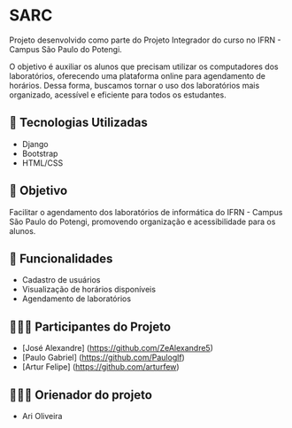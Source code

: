 # SARC
Projeto desenvolvido como parte do Projeto Integrador do curso no IFRN - Campus São Paulo do Potengi.

O objetivo é auxiliar os alunos que precisam utilizar os computadores dos laboratórios, oferecendo uma plataforma online para agendamento de horários. Dessa forma, buscamos tornar o uso dos laboratórios mais organizado, acessível e eficiente para todos os estudantes.

## 🔧 Tecnologias Utilizadas
- Django
- Bootstrap
- HTML/CSS

## 🎯 Objetivo
Facilitar o agendamento dos laboratórios de informática do IFRN - Campus São Paulo do Potengi, promovendo organização e acessibilidade para os alunos.

## 📌 Funcionalidades
- Cadastro de usuários
- Visualização de horários disponíveis
- Agendamento de laboratórios

## 🧍🏻‍♂ Participantes do Projeto
- [José Alexandre] (https://github.com/ZeAlexandre5)
- [Paulo Gabriel] (https://github.com/Pauloglf)
- [Artur Felipe] (https://github.com/arturfew)
## 🧍🏻‍♂ Orienador do projeto 
- Ari Oliveira 

